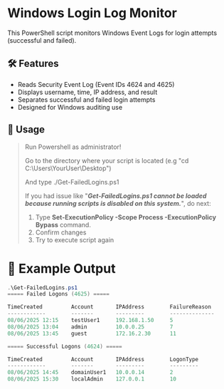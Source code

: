 # Windows Login Log Monitor

This PowerShell script monitors Windows Event Logs for login attempts (successful and failed).

## 🛠 Features

- Reads Security Event Log (Event IDs 4624 and 4625)
- Displays username, time, IP address, and result
- Separates successful and failed login attempts
- Designed for Windows auditing use

## 🚀 Usage

> Run Powershell as administrator!
>
> Go to the directory where your script is located (e.g "cd C:\Users\YourUser\Desktop")
>
> And type ./Get-FailedLogins.ps1
>
> If you had issue like "**_Get-FailedLogins.ps1 cannot be loaded because running scripts is disabled on this system._**", do next:
>   1. Type **Set-ExecutionPolicy -Scope Process -ExecutionPolicy Bypass** command.
>   2. Confirm changes
>   3. Try to execute script again

# 🧪 Example Output
```powershell
.\Get-FailedLogins.ps1
===== Failed Logons (4625) =====

TimeCreated         Account       IPAddress        FailureReason
------------        -------       ---------        --------------
08/06/2025 12:15    testUser1     192.168.1.50     5
08/06/2025 13:04    admin         10.0.0.25        7
08/06/2025 13:45    guest         172.16.2.30      11

===== Successful Logons (4624) =====

TimeCreated         Account       IPAddress        LogonType
------------        -------       ---------        ---------
08/06/2025 14:45    domainUser1   10.0.0.14        2
08/06/2025 15:30    localAdmin    127.0.0.1        10
```
